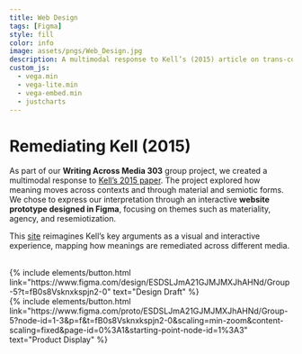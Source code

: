```yaml
---
title: Web Design
tags: [Figma]
style: fill
color: info
image: assets/pngs/Web_Design.jpg
description: A multimodal response to Kell’s (2015) article on trans-contextual meaning-making, designed in Figma as part of a course project.
custom_js:
  - vega.min
  - vega-lite.min
  - vega-embed.min
  - justcharts
---
```


# Remediating Kell (2015)

As part of our **Writing Across Media 303** group project, we created a multimodal response to [Kell’s 2015 paper](https://www.tandfonline.com/doi/abs/10.1080/10350330.2015.1060666). The project explored how meaning moves across contexts and through material and semiotic forms. We chose to express our interpretation through an interactive **website prototype designed in Figma**, focusing on themes such as materiality, agency, and resemiotization.

This [site](https://www.figma.com/proto/ESDSLJmA21GJMJMXJhAHNd/Group-5?node-id=1-3&p=f&t=fB0s8Vsknxkspjn2-0&scaling=min-zoom&content-scaling=fixed&page-id=0%3A1&starting-point-node-id=1%3A3) reimagines Kell’s key arguments as a visual and interactive experience, mapping how meanings are remediated across different media.

<br>

<div class="left">
{% include elements/button.html 
link="https://www.figma.com/design/ESDSLJmA21GJMJMXJhAHNd/Group-5?t=fB0s8Vsknxkspjn2-0" text="Design Draft" %}
</div>

<div class="right">
{% include elements/button.html link="https://www.figma.com/proto/ESDSLJmA21GJMJMXJhAHNd/Group-5?node-id=1-3&p=f&t=fB0s8Vsknxkspjn2-0&scaling=min-zoom&content-scaling=fixed&page-id=0%3A1&starting-point-node-id=1%3A3" text="Product Display" %}
</div>

